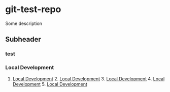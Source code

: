 # git-test-repo

Some description

## Subheader

### test

### Local Development

1.  [Local Development](#local-development) 2. [Local Development](#local-development) 3. [Local Development](#local-development) 4. [Local Development](#local-development) 5. [Local Development](#local-development)
